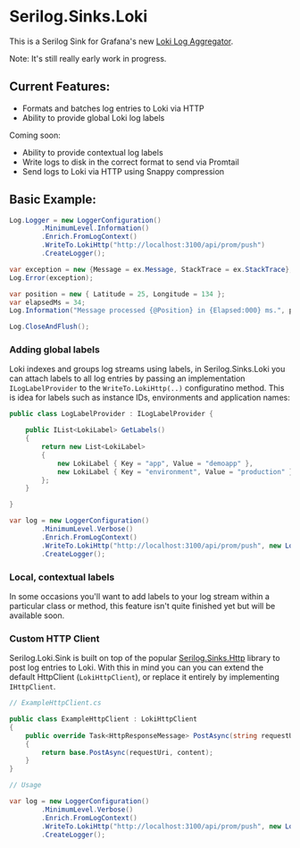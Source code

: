 # Serilog.Sinks.Loki

This is a Serilog Sink for Grafana's new [Loki Log Aggregator](https://github.com/grafana/loki).

Note: It's still really early work in progress.

## Current Features:

- Formats and batches log entries to Loki via HTTP
- Ability to provide global Loki log labels

Coming soon:

- Ability to provide contextual log labels
- Write logs to disk in the correct format to send via Promtail
- Send logs to Loki via HTTP using Snappy compression

## Basic Example:

```csharp
Log.Logger = new LoggerConfiguration()
        .MinimumLevel.Information()
        .Enrich.FromLogContext()
        .WriteTo.LokiHttp("http://localhost:3100/api/prom/push")
        .CreateLogger();

var exception = new {Message = ex.Message, StackTrace = ex.StackTrace};
Log.Error(exception);

var position = new { Latitude = 25, Longitude = 134 };
var elapsedMs = 34;
Log.Information("Message processed {@Position} in {Elapsed:000} ms.", position, elapsedMs);

Log.CloseAndFlush();
```

### Adding global labels

Loki indexes and groups log streams using labels, in Serilog.Sinks.Loki you can attach labels to all log entries by passing an implementation `ILogLabelProvider` to the `WriteTo.LokiHttp(..)` configuratino method. This is idea for labels such as instance IDs, environments and application names:

```csharp
public class LogLabelProvider : ILogLabelProvider {

    public IList<LokiLabel> GetLabels()
    {
        return new List<LokiLabel>
        {
            new LokiLabel { Key = "app", Value = "demoapp" },
            new LokiLabel { Key = "environment", Value = "production" }
        };
    }

}
```
```csharp
var log = new LoggerConfiguration()
        .MinimumLevel.Verbose()
        .Enrich.FromLogContext()
        .WriteTo.LokiHttp("http://localhost:3100/api/prom/push", new LogLabelProvider())
        .CreateLogger();
```

### Local, contextual labels

In some occasions you'll want to add labels to your log stream within a particular class or method, this feature isn't quite finished yet but will be available soon.

### Custom HTTP Client

Serilog.Loki.Sink is built on top of the popular [Serilog.Sinks.Http](https://github.com/FantasticFiasco/serilog-sinks-http) library to post log entries to Loki. With this in mind you can you can extend the default HttpClient (`LokiHttpClient`), or replace it entirely by implementing `IHttpClient`.

```csharp
// ExampleHttpClient.cs

public class ExampleHttpClient : LokiHttpClient
{
    public override Task<HttpResponseMessage> PostAsync(string requestUri, HttpContent content)
    {
        return base.PostAsync(requestUri, content);
    }
}
```
```csharp
// Usage

var log = new LoggerConfiguration()
        .MinimumLevel.Verbose()
        .Enrich.FromLogContext()
        .WriteTo.LokiHttp("http://localhost:3100/api/prom/push", new LogLabelProvider(), new ExampleHttpClient())
        .CreateLogger();
```
